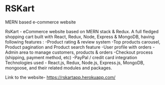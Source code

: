 # RSKart
MERN based e-commerce website

RsKart - eCommerce website based on MERN stack & Redux. A full fledged shopping cart built with React, Redux, Node, Express & MongoDB, having following features :
-Product rating & review system
-Top products carousel, Product pagination and Product search feature
-User profile with orders
-Admin area to manage customers, products & orders
-Checkout process (shipping, payment method, etc)
-PayPal / credit card integration
Technologies used - React.js, Redux, Node.js, Express.js, MongoDB, mongoose, and their related modules and packages.

Link to the website- https://rskartapp.herokuapp.com/
